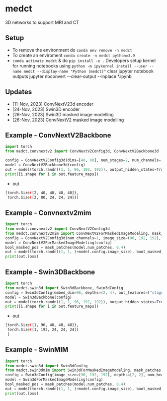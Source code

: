 # medct
3D networks to support MRI and CT 


## Setup 
- To remove the environment do `conda env remove -n medct`
- To create an enviroment `conda create -n medct python=3.9`
- `conda activate medct` & do `pip install -e .`
Developers setup kernel for running notebooks using `python -m ipykernel install --user --name medct --display-name "Python (medct)"`
clear jupyter notebook outputs jupyter nbconvert --clear-output --inplace *.ipynb


## Updates 
- [11-Nov, 2023] ConvNextV23d encoder
- [24-Nov, 2023] Swin3D encoder 
- [26-Nov, 2023] Swin3D masked image modelling
- [26-Nov, 2023] ConvNextV2 masked image modelling


## Example - ConvNextV2Backbone
```python
import torch 
from medct.convnextv2 import ConvNextV2Config3d, ConvNextV2Backbone3d

config = ConvNextV2Config3d(dims=[40, 80], num_stages=2, num_channels=1, image_size=(96, 192, 192), depths=[3, 3])
model = ConvNextV2Backbone3d(config)
out = model(torch.randn((1, 1, 96, 192, 192)), output_hidden_states=True)
print([i.shape for i in out.feature_maps])
```
- out
```bash
[torch.Size([2, 40, 48, 48, 48]), 
 torch.Size([2, 80, 24, 24, 24])]
```

## Example - Convnextv2mim
```python
import torch 
from medct.convnextv2 import ConvNextV2Config3d
from medct.convnextv2mim import ConvNextV2ForMaskedImageModeling, mask_patches
config = ConvNextV2Config3d(num_channels=1, image_size=(96, 192, 192), patch_size=(8, 16, 16), hidden_sizes=[40, 80], depths=[2, 2])
model = ConvNextV2ForMaskedImageModeling(config)
bool_masked_pos = mask_patches(model.num_patches, 0.4)
out = model(torch.randn((1, 1, )+model.config.image_size), bool_masked_pos=bool_masked_pos)
print(out.loss)
```

## Example - Swin3DBackbone
```python
import torch 
from medct.swin3d import Swin3dBackbone, Swin3dConfig
config = Swin3dConfig(embed_dim=96, depths=(2, 4), out_features=["stage1", "stage2"])
model = Swin3dBackbone(config)
out = model(torch.randn((1, 1, 96, 192, 192)), output_hidden_states=True)
print([i.shape for i in out.feature_maps])
```
- out
```bash
[torch.Size([1, 96, 48, 48, 48]),
 torch.Size([1, 192, 24, 24, 24])
 ]
```

## Example - SwinMIM
```python
import torch 
from medct.swin3d import Swin3dConfig
from medct.swin3dmim import Swin3dForMaskedImageModeling, mask_patches
config = Swin3dConfig(image_size=(96, 192, 192), depths=[2, 2], num_heads=[3, 6], patch_size=(8, 16, 16), encoder_stride=(16, 32, 32))
model = Swin3dForMaskedImageModeling(config)
bool_masked_pos = mask_patches(model.num_patches, 0.4)
out = model(torch.randn((1, 1, )+model.config.image_size), bool_masked_pos=bool_masked_pos)
print(out.loss)
```
